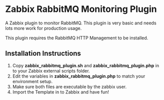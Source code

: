 Zabbix RabbitMQ Monitoring Plugin
===============

A Zabbix plugin to monitor RabbitMQ. This plugin is very basic and needs lots more work for production usage.

This plugin requires the RabbitMQ HTTP Management to be installed.


Installation Instructions
-------------
1. Copy __zabbix_rabbitmq_plugin.sh__ and __zabbix_rabbitmq_plugin.php__ in to your Zabbix external scripts folder.
2. Edit the variables in __zabbix_rabbitmq_plugin.php__ to match your environment setup.
3. Make sure both files are executable by the zabbix user.
4. Import the Template in to Zabbix and have fun!
